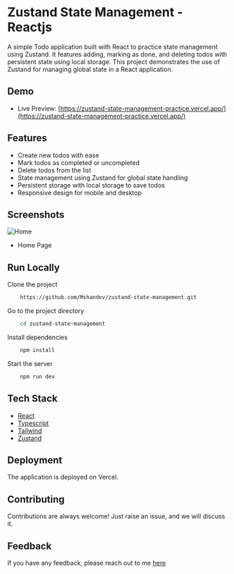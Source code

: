 # Zustand State Management - Reactjs

A simple Todo application built with React to practice state management using Zustand. It features adding, marking as done, and deleting todos with persistent state using local storage. This project demonstrates the use of Zustand for managing global state in a React application.

## Demo

- Live Preview: [https://zustand-state-management-practice.vercel.app/](https://zustand-state-management-practice.vercel.app/)

## Features

- Create new todos with ease
- Mark todos as completed or uncompleted
- Delete todos from the list
- State management using Zustand for global state handling
- Persistent storage with local storage to save todos
- Responsive design for mobile and desktop

## Screenshots

![Home](https://i.ibb.co/bKVsNWC/zustand-1.png)
- Home Page
  
## Run Locally

Clone the project

```bash
    https://github.com/Mshandev/zustand-state-management.git
```
Go to the project directory

```bash
    cd zustand-state-management
```
Install dependencies

```bash
    npm install
```

Start the server

```bash
    npm run dev
```

## Tech Stack
* [React](https://react.dev/)
* [Typescript](https://www.typescriptlang.org/)
* [Tailwind](https://tailwindcss.com/)
* [Zustand](https://zustand.docs.pmnd.rs/getting-started/introduction)

## Deployment

The application is deployed on Vercel.

## Contributing

Contributions are always welcome!
Just raise an issue, and we will discuss it.

## Feedback

If you have any feedback, please reach out to me [here](https://www.linkedin.com/in/muhammad-shan-full-stack-developer/)
